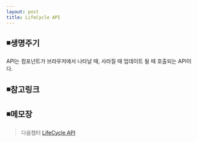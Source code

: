 ```yaml
---
layout: post
title: LifeCycle API
---
```


## ◾생명주기
API는 컴포넌트가 브라우저에서 나타날 때, 사라질 때 업데이트 될 때 호출되는 API이다.

## ◾참고링크


## ◾메모장  

> 다음챕터 [LifeCycle API](https://wisdompark.github.io/React3)
